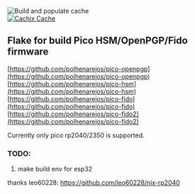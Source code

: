 ![Build and populate cache](https://github.com/ViZiD/picokeys-nix/workflows/Build%20and%20populate%20cache/badge.svg)  
[![Cachix Cache](https://img.shields.io/badge/cachix-picokeys_nix-blue.svg)](https://picokeys-nix.cachix.org)

## Flake for build Pico HSM/OpenPGP/Fido firmware

[https://github.com/polhenarejos/pico-openpgp](https://github.com/polhenarejos/pico-openpgp)  
[https://github.com/polhenarejos/pico-hsm](https://github.com/polhenarejos/pico-hsm)  
[https://github.com/polhenarejos/pico-fido](https://github.com/polhenarejos/pico-fido)  
[https://github.com/polhenarejos/pico-fido2](https://github.com/polhenarejos/pico-fido2)

Currently only pico rp2040/2350 is supported.

### TODO:

1. make build env for esp32

thanks leo60228: https://github.com/leo60228/nix-rp2040
